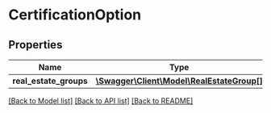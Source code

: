 # CertificationOption

## Properties
Name | Type | Description | Notes
------------ | ------------- | ------------- | -------------
**real_estate_groups** | [**\Swagger\Client\Model\RealEstateGroup[]**](RealEstateGroup.md) |  | [optional] 

[[Back to Model list]](../README.md#documentation-for-models) [[Back to API list]](../README.md#documentation-for-api-endpoints) [[Back to README]](../README.md)


